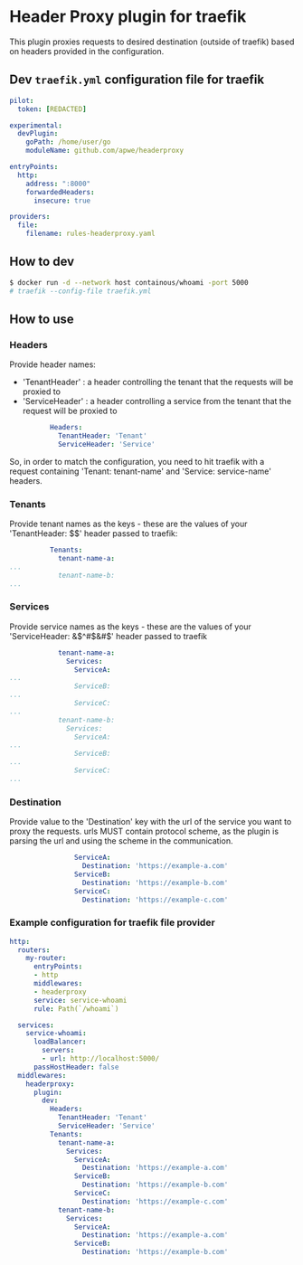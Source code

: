 # Header Proxy plugin for traefik

This plugin proxies requests to desired destination (outside of traefik) based on headers provided in the configuration.

## Dev `traefik.yml` configuration file for traefik

```yml
pilot:
  token: [REDACTED]

experimental:
  devPlugin:
    goPath: /home/user/go
    moduleName: github.com/apwe/headerproxy

entryPoints:
  http:
    address: ":8000"
    forwardedHeaders:
      insecure: true

providers:
  file:
    filename: rules-headerproxy.yaml 
```

## How to dev
```bash
$ docker run -d --network host containous/whoami -port 5000
# traefik --config-file traefik.yml
```
## How to use

### Headers

Provide header names:
- 'TenantHeader'  : a header controlling the tenant that the requests will be proxied to 
- 'ServiceHeader' : a header controlling a service from the tenant that the request will be proxied to

```yml
          Headers:
            TenantHeader: 'Tenant'
            ServiceHeader: 'Service'
```

So, in order to match the configuration, you need to hit traefik with a request containing 'Tenant: tenant-name' and 'Service: service-name' headers.


### Tenants

Provide tenant names as the keys - these are the values of your 'TenantHeader: $$$%%#^$' header passed to traefik:

```yml
          Tenants:
            tenant-name-a:
...
            tenant-name-b:
...
```

### Services

Provide service names as the keys - these are the values of your 'ServiceHeader: &$^#$&#$' header passed to traefik

```yml
            tenant-name-a:
              Services:
                ServiceA:
...
                ServiceB: 
...
                ServiceC: 
...
            tenant-name-b:
              Services:
                ServiceA: 
...
                ServiceB:
...
                ServiceC: 
...
```

### Destination

Provide value to the 'Destination' key with the url of the service you want to proxy the requests.
urls MUST contain protocol scheme, as the plugin is parsing the url and using the scheme in the communication.

```yml
                ServiceA: 
                  Destination: 'https://example-a.com'
                ServiceB: 
                  Destination: 'https://example-b.com'
                ServiceC: 
                  Destination: 'https://example-c.com'
```

### Example configuration for traefik file provider

```yml
http:
  routers:
    my-router:
      entryPoints:
      - http
      middlewares:
      - headerproxy
      service: service-whoami
      rule: Path(`/whoami`)

  services:
    service-whoami:
      loadBalancer:
        servers:
        - url: http://localhost:5000/
      passHostHeader: false
  middlewares:
    headerproxy:
      plugin:
        dev:
          Headers:
            TenantHeader: 'Tenant'
            ServiceHeader: 'Service'
          Tenants:
            tenant-name-a:
              Services:
                ServiceA: 
                  Destination: 'https://example-a.com'
                ServiceB: 
                  Destination: 'https://example-b.com'
                ServiceC: 
                  Destination: 'https://example-c.com'
            tenant-name-b:
              Services:
                ServiceA: 
                  Destination: 'https://example-a.com'
                ServiceB: 
                  Destination: 'https://example-b.com'
```